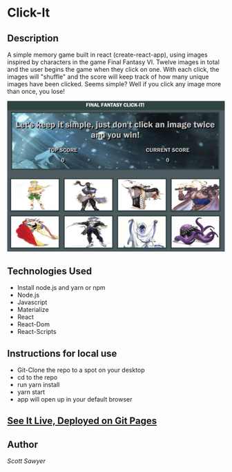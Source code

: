 # Click-It

## Description
A simple memory game built in react (create-react-app), using images inspired by characters in the game Final Fantasy VI. Twelve images in total and the user begins the game when they click on one. With each click, the images will "shuffle" and the score will keep track of how many unique images have been clicked. Seems simple? Well if you click any image more than once, you lose!

![test](./public/assets/img/preview.JPG)

## Technologies Used
- Install node.js and yarn or npm
- Node.js
- Javascript
- Materialize
- React 
- React-Dom
- React-Scripts

## Instructions for local use

- Git-Clone the repo to a spot on your desktop
- cd to the repo
- run yarn install
- yarn start
- app will open up in your default browser

## [See It Live, Deployed on Git Pages](htttp://scottasawyer/github.io/Click-It/)


## Author
*Scott Sawyer*
